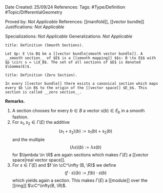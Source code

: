 <div class="topSpace"></div>

Date Created: 25/09/24
References: 
Tags: #Type/Definition #Topic/DifferentialGeometry

Proved by: <i>Not Applicable</i>
References: [[manifold]], [[vector bundle]]
Justifications: <i>Not Applicable</i>

Specializations: <i>Not Applicable</i>
Generalizations: <i>Not Applicable</i>

``` ad-Definition
title: Definition (Smooth Sections).

Let $p: E \to B$ be a [[vector bundle|smooth vector bundle]]. A __smooth section__ of $E$ is a [[smooth mapping]] $$s: B \to E$$ with $p \circ s = \id_B$. The set of all sections of $E$ is denoted $\Gamma(E)$.

```

``` ad-Definition
title: Definition (Zero Section).

In every [[vector bundle]] there exists a canonical section which maps every $b \in B$ to the origin of the [[vector space]] $E_b$. This section is called __zero section__.

```
**Remarks.**
1. A section chooses for every $b \in B$ a vector $s(b) \in E_b$ in a smooth fashion.
2. For $s_1, s_2 \in \Gamma (E)$ the additive $$(s_1 + s_2)(b) := s_1(b)+s_2(b)$$ and the multiple $$(\lambda s)(b):= \lambda s(b)$$ for $\lambda \in \R$ are again sections which makes $\Gamma(E)$ a [[vector space|real vector space]].
3. For $s \in \Gamma(E)$ and $f \in \cC^\infty (B, \R)$ we define $$(f \cdot s)(b) := f(b) \cdot s(b)$$ which yields again a section. This makes $\Gamma(E)$ a [[module]] over the [[ring]] $\cC^\infty(B, \R)$.

